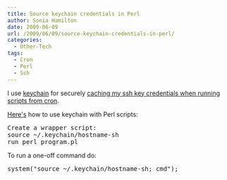 ```yaml
---
title: Source keychain credentials in Perl
author: Sonia Hamilton
date: 2009-06-09
url: /2009/06/09/source-keychain-credentials-in-perl/
categories:
  - Other-Tech
tags:
  - Cron
  - Perl
  - Ssh
---
```

I use [keychain][1] for securely [caching my ssh key credentials when running scripts from cron][2].

<!--more-->

[Here's][3] how to use keychain with Perl scripts:

<pre>Create a wrapper script:
source ~/.keychain/hostname-sh
run_perl_program.pl</pre>

To run a one-off command do:

<pre>system("source ~/.keychain/hostname-sh; cmd");</pre>

 [1]: http://www.gentoo.org/proj/en/keychain/
 [2]: http://blog.snowfrog.net/2007/11/15/ssh-ssh-agent-keychain-and-cron-notes/
 [3]: http://www.mail-archive.com/centos@centos.org/msg12887.html
